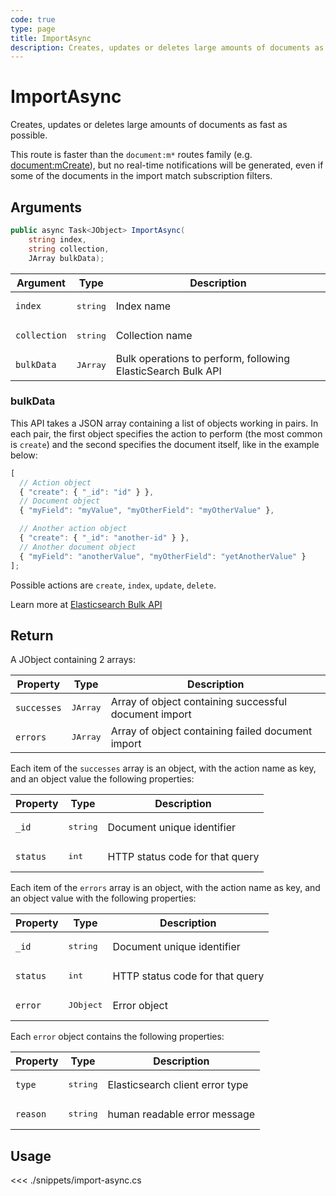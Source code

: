 ```yaml
---
code: true
type: page
title: ImportAsync
description: Creates, updates or deletes large amounts of documents as fast as possible.
---
```


# ImportAsync

Creates, updates or deletes large amounts of documents as fast as possible.

This route is faster than the `document:m*` routes family (e.g. [document:mCreate](/sdk/csharp/2/controllers/document/m-create)), but no real-time notifications will be generated, even if some of the documents in the import match subscription filters.

## Arguments

```csharp
public async Task<JObject> ImportAsync(
    string index,
    string collection,
    JArray bulkData);
```

| Argument     | Type              | Description                                                  |
|--------------|-------------------|--------------------------------------------------------------|
| `index`      | <pre>string</pre> | Index name                                                   |
| `collection` | <pre>string</pre> | Collection name                                              |
| `bulkData`   | <pre>JArray</pre> | Bulk operations to perform, following ElasticSearch Bulk API |

### bulkData

This API takes a JSON array containing a list of objects working in pairs.
In each pair, the first object specifies the action to perform (the most common is `create`) and the second specifies the document itself, like in the example below:

```js
[
  // Action object
  { "create": { "_id": "id" } },
  // Document object
  { "myField": "myValue", "myOtherField": "myOtherValue" },

  // Another action object
  { "create": { "_id": "another-id" } },
  // Another document object
  { "myField": "anotherValue", "myOtherField": "yetAnotherValue" }
];
```

Possible actions are `create`, `index`, `update`, `delete`.

Learn more at [Elasticsearch Bulk API](https://www.elastic.co/guide/en/elasticsearch/reference/7.4/docs-bulk.html)

## Return

A JObject containing 2 arrays:

| Property | Type                | Description                                         |
| -------- | ------------------- | --------------------------------------------------- |
| `successes`  | <pre>JArray</pre> | Array of object containing successful document import |
| `errors` | <pre>JArray</pre>  | Array of object containing failed document import     |

Each item of the `successes` array is an object, with the action name as key, and an  object value the following properties:

| Property | Type                | Description                                         |
| -------- | ------------------- | --------------------------------------------------- |
| `_id`   | <pre>string</pre>   | Document unique identifier      |
| `status`   | <pre>int</pre>   | HTTP status code for that query      |

Each item of the `errors` array is an object, with the action name as key, and an object value with the following properties:

| Property | Type                | Description                                         |
| -------- | ------------------- | --------------------------------------------------- |
| `_id`   | <pre>string</pre>   | Document unique identifier      |
| `status`   | <pre>int</pre>   | HTTP status code for that query      |
| `error`   | <pre>JObject</pre>   | Error object      |

Each `error` object contains the following properties:

| Property | Type                | Description                                         |
| -------- | ------------------- | --------------------------------------------------- |
| `type`  | <pre>string</pre> | Elasticsearch client error type |
| `reason`  | <pre>string</pre> | human readable error message |

## Usage

<<< ./snippets/import-async.cs
